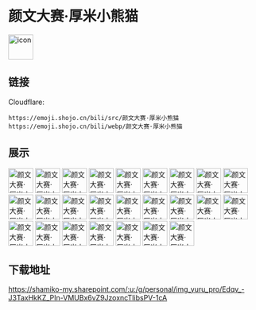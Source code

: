# 颜文大赛·厚米小熊猫
<img src="https://emoji.shojo.cn/bili/src/颜文大赛·厚米小熊猫/icon.png" width="50" height="50" alt="icon">

## 链接
Cloudflare:
```
https://emoji.shojo.cn/bili/src/颜文大赛·厚米小熊猫
https://emoji.shojo.cn/bili/webp/颜文大赛·厚米小熊猫
```
## 展示
<img src="https://emoji.shojo.cn/bili/src/颜文大赛·厚米小熊猫/颜文大赛·厚米小熊猫-施法！.png" width="50" height="50" alt="颜文大赛·厚米小熊猫-施法！">
<img src="https://emoji.shojo.cn/bili/src/颜文大赛·厚米小熊猫/颜文大赛·厚米小熊猫-右看看.png" width="50" height="50" alt="颜文大赛·厚米小熊猫-右看看">
<img src="https://emoji.shojo.cn/bili/src/颜文大赛·厚米小熊猫/颜文大赛·厚米小熊猫-撒花花.png" width="50" height="50" alt="颜文大赛·厚米小熊猫-撒花花">
<img src="https://emoji.shojo.cn/bili/src/颜文大赛·厚米小熊猫/颜文大赛·厚米小熊猫-左看看.png" width="50" height="50" alt="颜文大赛·厚米小熊猫-左看看">
<img src="https://emoji.shojo.cn/bili/src/颜文大赛·厚米小熊猫/颜文大赛·厚米小熊猫-愁眉苦脸.png" width="50" height="50" alt="颜文大赛·厚米小熊猫-愁眉苦脸">
<img src="https://emoji.shojo.cn/bili/src/颜文大赛·厚米小熊猫/颜文大赛·厚米小熊猫-好耶.png" width="50" height="50" alt="颜文大赛·厚米小熊猫-好耶">
<img src="https://emoji.shojo.cn/bili/src/颜文大赛·厚米小熊猫/颜文大赛·厚米小熊猫-唱歌.png" width="50" height="50" alt="颜文大赛·厚米小熊猫-唱歌">
<img src="https://emoji.shojo.cn/bili/src/颜文大赛·厚米小熊猫/颜文大赛·厚米小熊猫-大小眼.png" width="50" height="50" alt="颜文大赛·厚米小熊猫-大小眼">
<img src="https://emoji.shojo.cn/bili/src/颜文大赛·厚米小熊猫/颜文大赛·厚米小熊猫-尬住.png" width="50" height="50" alt="颜文大赛·厚米小熊猫-尬住">
<img src="https://emoji.shojo.cn/bili/src/颜文大赛·厚米小熊猫/颜文大赛·厚米小熊猫-坏了！.png" width="50" height="50" alt="颜文大赛·厚米小熊猫-坏了！">
<img src="https://emoji.shojo.cn/bili/src/颜文大赛·厚米小熊猫/颜文大赛·厚米小熊猫-坏笑.png" width="50" height="50" alt="颜文大赛·厚米小熊猫-坏笑">
<img src="https://emoji.shojo.cn/bili/src/颜文大赛·厚米小熊猫/颜文大赛·厚米小熊猫-惊讶.png" width="50" height="50" alt="颜文大赛·厚米小熊猫-惊讶">
<img src="https://emoji.shojo.cn/bili/src/颜文大赛·厚米小熊猫/颜文大赛·厚米小熊猫-困了.png" width="50" height="50" alt="颜文大赛·厚米小熊猫-困了">
<img src="https://emoji.shojo.cn/bili/src/颜文大赛·厚米小熊猫/颜文大赛·厚米小熊猫-没眼看.png" width="50" height="50" alt="颜文大赛·厚米小熊猫-没眼看">
<img src="https://emoji.shojo.cn/bili/src/颜文大赛·厚米小熊猫/颜文大赛·厚米小熊猫-你有事吗.png" width="50" height="50" alt="颜文大赛·厚米小熊猫-你有事吗">
<img src="https://emoji.shojo.cn/bili/src/颜文大赛·厚米小熊猫/颜文大赛·厚米小熊猫-生气气.png" width="50" height="50" alt="颜文大赛·厚米小熊猫-生气气">
<img src="https://emoji.shojo.cn/bili/src/颜文大赛·厚米小熊猫/颜文大赛·厚米小熊猫-石化.png" width="50" height="50" alt="颜文大赛·厚米小熊猫-石化">
<img src="https://emoji.shojo.cn/bili/src/颜文大赛·厚米小熊猫/颜文大赛·厚米小熊猫-宕机.png" width="50" height="50" alt="颜文大赛·厚米小熊猫-宕机">
<img src="https://emoji.shojo.cn/bili/src/颜文大赛·厚米小熊猫/颜文大赛·厚米小熊猫-跳舞.png" width="50" height="50" alt="颜文大赛·厚米小熊猫-跳舞">
<img src="https://emoji.shojo.cn/bili/src/颜文大赛·厚米小熊猫/颜文大赛·厚米小熊猫-偷看.png" width="50" height="50" alt="颜文大赛·厚米小熊猫-偷看">
<img src="https://emoji.shojo.cn/bili/src/颜文大赛·厚米小熊猫/颜文大赛·厚米小熊猫-吓！.png" width="50" height="50" alt="颜文大赛·厚米小熊猫-吓！">
<img src="https://emoji.shojo.cn/bili/src/颜文大赛·厚米小熊猫/颜文大赛·厚米小熊猫-要哭啦.png" width="50" height="50" alt="颜文大赛·厚米小熊猫-要哭啦">
<img src="https://emoji.shojo.cn/bili/src/颜文大赛·厚米小熊猫/颜文大赛·厚米小熊猫-真棒！.png" width="50" height="50" alt="颜文大赛·厚米小熊猫-真棒！">
<img src="https://emoji.shojo.cn/bili/src/颜文大赛·厚米小熊猫/颜文大赛·厚米小熊猫-约吗.png" width="50" height="50" alt="颜文大赛·厚米小熊猫-约吗">
<img src="https://emoji.shojo.cn/bili/src/颜文大赛·厚米小熊猫/颜文大赛·厚米小熊猫-晕.png" width="50" height="50" alt="颜文大赛·厚米小熊猫-晕">

## 下载地址

https://shamiko-my.sharepoint.com/:u:/g/personal/img_yuru_pro/Edqv_-J3TaxHkKZ_PIn-VMUBx6vZ9JzoxncTIibsPV-1cA